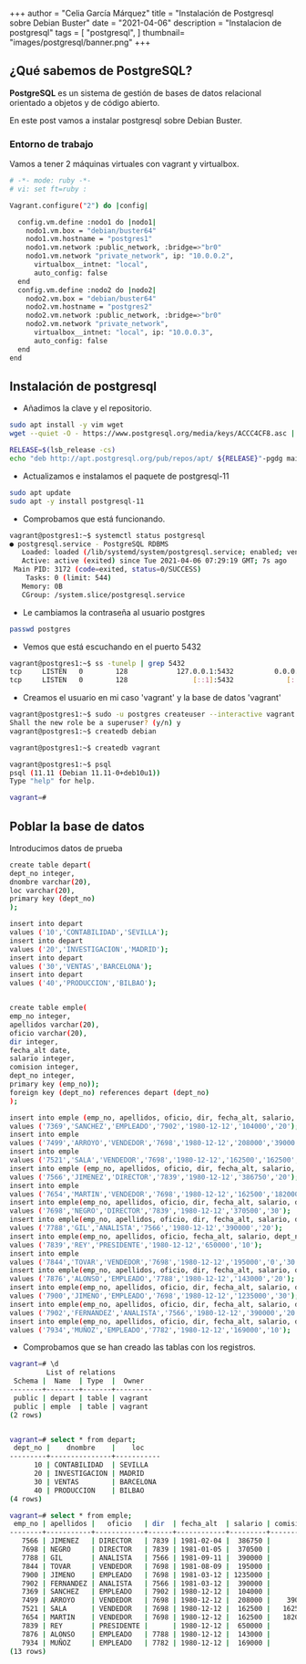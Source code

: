 +++
author = "Celia García Márquez"
title = "Instalación de Postgresql sobre Debian Buster"
date = "2021-04-06"
description = "Instalacion de postgresql"
tags = [
    "postgresql",
]
thumbnail= "images/postgresql/banner.png"
+++

## ¿Qué sabemos de PostgreSQL?

**PostgreSQL** es un sistema de gestión de bases de datos relacional orientado a objetos y de código abierto.

En este post vamos a instalar postgresql sobre Debian Buster.

### Entorno de trabajo 

Vamos a tener 2 máquinas virtuales con vagrant y virtualbox.

```sh
# -*- mode: ruby -*-
# vi: set ft=ruby :

Vagrant.configure("2") do |config|

  config.vm.define :nodo1 do |nodo1|
    nodo1.vm.box = "debian/buster64"
    nodo1.vm.hostname = "postgres1"
    nodo1.vm.network :public_network, :bridge=>"br0"
    nodo1.vm.network "private_network", ip: "10.0.0.2",
      virtualbox__intnet: "local",
      auto_config: false
  end
  config.vm.define :nodo2 do |nodo2|
    nodo2.vm.box = "debian/buster64"
    nodo2.vm.hostname = "postgres2"
    nodo2.vm.network :public_network, :bridge=>"br0"
    nodo2.vm.network "private_network",
      virtualbox__intnet: "local", ip: "10.0.0.3",
      auto_config: false
  end
end
```

## Instalación de postgresql 

* Añadimos la clave y el repositorio.

```sh
sudo apt install -y vim wget
wget --quiet -O - https://www.postgresql.org/media/keys/ACCC4CF8.asc | sudo apt-key add -
```
```sh
RELEASE=$(lsb_release -cs)
echo "deb http://apt.postgresql.org/pub/repos/apt/ ${RELEASE}"-pgdg main | sudo tee  /etc/apt/sources.list.d/pgdg.list
```

* Actualizamos e instalamos el paquete de postgresql-11

```sh
sudo apt update
sudo apt -y install postgresql-11
```
* Comprobamos que está funcionando.

```sh
vagrant@postgres1:~$ systemctl status postgresql
● postgresql.service - PostgreSQL RDBMS
   Loaded: loaded (/lib/systemd/system/postgresql.service; enabled; vendor preset: enabled)
   Active: active (exited) since Tue 2021-04-06 07:29:19 GMT; 7s ago
 Main PID: 3172 (code=exited, status=0/SUCCESS)
    Tasks: 0 (limit: 544)
   Memory: 0B
   CGroup: /system.slice/postgresql.service

```
*  Le cambiamos la contraseña al usuario postgres

```sh
passwd postgres
```

* Vemos que está escuchando en el puerto 5432

```sh
vagrant@postgres1:~$ ss -tunelp | grep 5432
tcp     LISTEN   0        128            127.0.0.1:5432          0.0.0.0:*       uid:106 ino:22460 sk:4 <->                                                     
tcp     LISTEN   0        128                [::1]:5432             [::]:*       uid:106 ino:22459 sk:6 v6only:1 <->    
```

* Creamos el usuario en mi caso 'vagrant' y la base de datos 'vagrant'

```sh
vagrant@postgres1:~$ sudo -u postgres createuser --interactive vagrant
Shall the new role be a superuser? (y/n) y
vagrant@postgres1:~$ createdb debian

vagrant@postgres1:~$ createdb vagrant

vagrant@postgres1:~$ psql
psql (11.11 (Debian 11.11-0+deb10u1))
Type "help" for help.

vagrant=# 

```

## Poblar la base de datos 

Introducimos datos de prueba

```sh
create table depart(
dept_no integer,
dnombre varchar(20),
loc varchar(20),
primary key (dept_no)
);

insert into depart
values ('10','CONTABILIDAD','SEVILLA');
insert into depart
values ('20','INVESTIGACION','MADRID');
insert into depart
values ('30','VENTAS','BARCELONA');
insert into depart
values ('40','PRODUCCION','BILBAO');


create table emple(
emp_no integer,
apellidos varchar(20),
oficio varchar(20),
dir integer,
fecha_alt date,
salario integer,
comision integer,
dept_no integer,
primary key (emp_no));
foreign key (dept_no) references depart (dept_no)
);

insert into emple (emp_no, apellidos, oficio, dir, fecha_alt, salario, dept_no)
values ('7369','SANCHEZ','EMPLEADO','7902','1980-12-12','104000','20');
insert into emple
values ('7499','ARROYO','VENDEDOR','7698','1980-12-12','208000','39000','30');
insert into emple
values ('7521','SALA','VENDEDOR','7698','1980-12-12','162500','162500','30');
insert into emple (emp_no, apellidos, oficio, dir, fecha_alt, salario, dept_no)
values ('7566','JIMENEZ','DIRECTOR','7839','1980-12-12','386750','20');
insert into emple
values ('7654','MARTIN','VENDEDOR','7698','1980-12-12','162500','182000','30');
insert into emple(emp_no, apellidos, oficio, dir, fecha_alt, salario, dept_no)
values ('7698','NEGRO','DIRECTOR','7839','1980-12-12','370500','30');
insert into emple(emp_no, apellidos, oficio, dir, fecha_alt, salario, dept_no)
values ('7788','GIL','ANALISTA','7566','1980-12-12','390000','20');
insert into emple(emp_no, apellidos, oficio, fecha_alt, salario, dept_no)
values ('7839','REY','PRESIDENTE','1980-12-12','650000','10');
insert into emple
values ('7844','TOVAR','VENDEDOR','7698','1980-12-12','195000','0','30');
insert into emple(emp_no, apellidos, oficio, dir, fecha_alt, salario, dept_no)
values ('7876','ALONSO','EMPLEADO','7788','1980-12-12','143000','20');
insert into emple(emp_no, apellidos, oficio, dir, fecha_alt, salario, dept_no)
values ('7900','JIMENO','EMPLEADO','7698','1980-12-12','1235000','30');
insert into emple(emp_no, apellidos, oficio, dir, fecha_alt, salario, dept_no)
values ('7902','FERNANDEZ','ANALISTA','7566','1980-12-12','390000','20');
insert into emple(emp_no, apellidos, oficio, dir, fecha_alt, salario, dept_no)
values ('7934','MUÑOZ','EMPLEADO','7782','1980-12-12','169000','10');


```

* Comprobamos que se han creado las tablas con los registros.


```sh
vagrant=# \d
         List of relations
 Schema |  Name  | Type  |  Owner  
--------+--------+-------+---------
 public | depart | table | vagrant
 public | emple  | table | vagrant
(2 rows)


vagrant=# select * from depart;
 dept_no |    dnombre    |    loc    
---------+---------------+-----------
      10 | CONTABILIDAD  | SEVILLA
      20 | INVESTIGACION | MADRID
      30 | VENTAS        | BARCELONA
      40 | PRODUCCION    | BILBAO
(4 rows)

vagrant=# select * from emple;
 emp_no | apellidos |   oficio   | dir  | fecha_alt  | salario | comision | dept_no 
--------+-----------+------------+------+------------+---------+----------+---------
   7566 | JIMENEZ   | DIRECTOR   | 7839 | 1981-02-04 |  386750 |          |      20
   7698 | NEGRO     | DIRECTOR   | 7839 | 1981-01-05 |  370500 |          |      30
   7788 | GIL       | ANALISTA   | 7566 | 1981-09-11 |  390000 |          |      20
   7844 | TOVAR     | VENDEDOR   | 7698 | 1981-08-09 |  195000 |        0 |      30
   7900 | JIMENO    | EMPLEADO   | 7698 | 1981-03-12 | 1235000 |          |      30
   7902 | FERNANDEZ | ANALISTA   | 7566 | 1981-03-12 |  390000 |          |      20
   7369 | SANCHEZ   | EMPLEADO   | 7902 | 1980-12-12 |  104000 |          |      20
   7499 | ARROYO    | VENDEDOR   | 7698 | 1980-12-12 |  208000 |    39000 |      30
   7521 | SALA      | VENDEDOR   | 7698 | 1980-12-12 |  162500 |   162500 |      30
   7654 | MARTIN    | VENDEDOR   | 7698 | 1980-12-12 |  162500 |   182000 |      30
   7839 | REY       | PRESIDENTE |      | 1980-12-12 |  650000 |          |      10
   7876 | ALONSO    | EMPLEADO   | 7788 | 1980-12-12 |  143000 |          |      20
   7934 | MUÑOZ     | EMPLEADO   | 7782 | 1980-12-12 |  169000 |          |      10
(13 rows)

```

